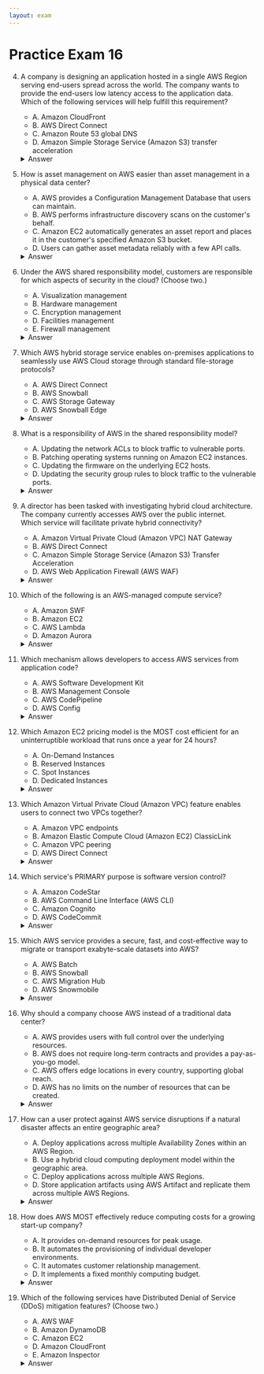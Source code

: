 ```yaml
---
layout: exam
---
```


# Practice Exam 16

4. A company is designing an application hosted in a single AWS Region serving end-users spread across the world. The company wants to provide the end-users low latency access to the application data. <br/> Which of the following services will help fulfill this requirement?
    - A. Amazon CloudFront
    - B. AWS Direct Connect
    - C. Amazon Route 53 global DNS
    - D. Amazon Simple Storage Service (Amazon S3) transfer acceleration

    <details markdown=1><summary markdown="span">Answer</summary>

    Correct Answer: A

    Explanation:
    - Amazon CloudFront is a content delivery network (CDN) service that distributes data from multiple locations worldwide, providing low-latency access to end-users.</br>
    Amazon CloudFront는 전 세계 엣지 로케이션을 사용하는 콘텐츠 전송 네트워크(CDN)로, 사용자에게 가장 가까운 위치에서 데이터를 제공하여 지연 시간을 줄입니다.

    </details>

6. How is asset management on AWS easier than asset management in a physical data center?
    - A. AWS provides a Configuration Management Database that users can maintain.
    - B. AWS performs infrastructure discovery scans on the customer's behalf.
    - C. Amazon EC2 automatically generates an asset report and places it in the customer's specified Amazon S3 bucket.
    - D. Users can gather asset metadata reliably with a few API calls.

    <details markdown=1><summary markdown="span">Answer</summary>

    Correct Answer: B

    Explanation:
    - AWS assets are centrally managed through an inventory management system that stores and tracks owner, location, status, maintenance, and descriptive information for AWS-owned assets.
    - Following procurement, assets are scanned and tracked, and assets undergoing maintenance are checked and monitored for
    ownership, status, and resolution.

    Reference: <https://aws.amazon.com/compliance/data-center/controls/></br>
    AWS는 모든 인프라를 API로 관리하므로, 고객은 복잡한 물리적 인벤토리 스캔 없이도 프로그래밍 방식으로 자산 정보를 쉽게 얻을 수 있습니다.

    </details>

13. Under the AWS shared responsibility model, customers are responsible for which aspects of security in the cloud? (Choose two.)
    - A. Visualization management
    - B. Hardware management
    - C. Encryption management
    - D. Facilities management
    - E. Firewall management

    <details markdown=1><summary markdown="span">Answer</summary>

    Correct Answer: CE

    Explanation:
    - With the basic Cloud infrastructure secured and maintained by AWS, the responsibility for what goes into the cloud falls on you. This covers both client and server side encryption and network traffic protection, security of the operating system, network, and firewall configuration, followed by application security and identity and access management.
    - Firewall configuration remains the responsibility of the end user, which integrates at the platform and application management level. For example, RDS utilizes security groups, which you would be responsible for configuring and implementing.

    Reference: <https://cloudacademy.com/blog/aws-shared-responsibility-model-security/></br>
    고객은 데이터의 암호화(클라이언트/서버 측)와 방화벽(보안 그룹 및 네트워크 ACL) 설정을 포함한 클라우드 내의 보안을 담당합니다.

    </details>

14. Which AWS hybrid storage service enables on-premises applications to seamlessly use AWS Cloud storage through standard file-storage protocols?
    - A. AWS Direct Connect
    - B. AWS Snowball
    - C. AWS Storage Gateway
    - D. AWS Snowball Edge

    <details markdown=1><summary markdown="span">Answer</summary>

    Correct Answer: C

    Explanation:
    - The AWS Storage Gateway service enables hybrid cloud storage between on-premises environments and the AWS Cloud.
    - It seamlessly integrates on-premises enterprise applications and workflows with Amazon's block and object cloud storage services through industry standard storage protocols.
    - It provides low-latency performance by caching frequently accessed data on premises, while storing data securely and durably in Amazon cloud storage services.
    - It provides an optimized data transfer mechanism and bandwidth management, which tolerates unreliable networks and minimizes the amount of data being transferred.
    - It brings the security, manageability, durability, and scalability of AWS to existing enterprise environments through native integration with AWS encryption, identity management, monitoring, and storage services. Typical use cases include backup and archiving, disaster recovery, moving data to S3 for in-cloud workloads, and tiered storage.

    Reference: <https://aws.amazon.com/storagegateway/faqs/></br>
    AWS Storage Gateway는 온프레미스와 AWS 클라우드 간의 하이브리드 스토리지를 제공하며, 온프레미스 애플리케이션이 파일, 볼륨, 테이프 형식으로 AWS 스토리지를 사용할 수 있게 합니다.

    </details>

15. What is a responsibility of AWS in the shared responsibility model?
    - A. Updating the network ACLs to block traffic to vulnerable ports.
    - B. Patching operating systems running on Amazon EC2 instances.
    - C. Updating the firmware on the underlying EC2 hosts.
    - D. Updating the security group rules to block traffic to the vulnerable ports.

    <details markdown=1><summary markdown="span">Answer</summary>

    Correct Answer: C

    Explanation: <https://cloudacademy.com/blog/aws-shared-responsibility-model-security/></br>
    AWS는 컴퓨팅, 스토리지, 네트워킹 등의 기본 인프라(호스트 하드웨어와 펌웨어)의 보안 및 패치를 책임집니다.

    </details>

19. A director has been tasked with investigating hybrid cloud architecture. The company currently accesses AWS over the public internet.<br/>Which service will facilitate private hybrid connectivity?
    - A. Amazon Virtual Private Cloud (Amazon VPC) NAT Gateway
    - B. AWS Direct Connect
    - C. Amazon Simple Storage Service (Amazon S3) Transfer Acceleration
    - D. AWS Web Application Firewall (AWS WAF)

    <details markdown=1><summary markdown="span">Answer</summary>

    Correct Answer: B

    Explanation:
    - Amazon VPC provides multiple network connectivity options for you to leverage depending on your current network designs and requirements.
    - These connectivity options include leveraging either the internet or an AWS Direct Connect connection as the network backbone and terminating the connection into either AWS or user-managed network endpoints.
    - Additionally, with AWS, you can choose how network routing is delivered between Amazon VPC and your networks, leveraging either AWS or user-managed network equipment and routes.

    Reference: <https://docs.aws.amazon.com/whitepapers/latest/aws-vpc-connectivity-options/> introduction.html</br>
    AWS Direct Connect는 고객의 온프레미스 데이터 센터와 AWS 간에 사설 전용 네트워크 연결을 설정하여, 공용 인터넷을 통하지 않는 안정적이고 빠른 하이브리드 연결을 제공합니다.

    </details>

29. Which of the following is an AWS-managed compute service?
    - A. Amazon SWF
    - B. Amazon EC2
    - C. AWS Lambda
    - D. Amazon Aurora

    <details markdown=1><summary markdown="span">Answer</summary>

    Correct Answer: C

    Explanation: <https://docs.aws.amazon.com/whitepapers/latest/aws-overview/compute-services.html></br>
    AWS Lambda는 서버리스 컴퓨팅 서비스로, 고객은 서버 운영 체제, 패치, 용량 관리 등을 걱정할 필요 없이 코드를 실행할 수 있습니다.

    </details>

31. Which mechanism allows developers to access AWS services from application code?
    - A. AWS Software Development Kit
    - B. AWS Management Console
    - C. AWS CodePipeline
    - D. AWS Config

    <details markdown=1><summary markdown="span">Answer</summary>

    Correct Answer: A

    Explanation: <https://aws.amazon.com/tools/></br>
    AWS SDK는 다양한 프로그래밍 언어로 AWS 서비스와 상호 작용할 수 있는 API 라이브러리를 제공합니다.

    </details>

32. Which Amazon EC2 pricing model is the MOST cost efficient for an uninterruptible workload that runs once a year for 24 hours?
    - A. On-Demand Instances
    - B. Reserved Instances
    - C. Spot Instances
    - D. Dedicated Instances

    <details markdown=1><summary markdown="span">Answer</summary>

    Correct Answer: A

    Explanation:
    - With On-Demand instances, you pay for compute capacity by the hour or the second depending on which instances you run.
    - No longer-term commitments or upfront payments are needed.
    - You can increase or decrease your compute capacity depending on the demands of your application and only pay the specified per hourly rates for the instance you use.

    Reference: <https://aws.amazon.com/ec2/pricing/></br>
    워크로드가 매우 짧은 기간(1년 중 24시간)만 실행되므로, 선납금이 필요한 RI나 중단될 수 있는 Spot 인스턴스보다 온디맨드가 가장 경제적입니다.

    </details>

34. Which Amazon Virtual Private Cloud (Amazon VPC) feature enables users to connect two VPCs together?
    - A. Amazon VPC endpoints
    - B. Amazon Elastic Compute Cloud (Amazon EC2) ClassicLink
    - C. Amazon VPC peering
    - D. AWS Direct Connect

    <details markdown=1><summary markdown="span">Answer</summary>

    Correct Answer: C

    Explanation:
    - A VPC peering connection is a networking connection between two VPCs that enables you to route traffic between them using private IPv4 addresses or IPv6 addresses.
    - Instances in either VPC can communicate with each other as if they are within the same network.
    - You can create a VPC peering connection between your own VPCs, or with a VPC in another AWS account.
    - The VPCs can be in different regions (also known as an inter-region VPC peering connection).

    Reference: <https://docs.aws.amazon.com/vpc/latest/peering/what-is-vpc-peering.html></br>
    VPC 피어링은 두 VPC를 사설 네트워크로 연결하여, 마치 동일한 네트워크에 있는 것처럼 인스턴스들이 통신할 수 있게 합니다.

    </details>

35. Which service's PRIMARY purpose is software version control?
    - A. Amazon CodeStar
    - B. AWS Command Line Interface (AWS CLI)
    - C. Amazon Cognito
    - D. AWS CodeCommit

    <details markdown=1><summary markdown="span">Answer</summary>

    Correct Answer: D

    Explanation:
    - AWS CodeCommit is a version control service hosted by Amazon Web Services that you can use to privately store and manage assets (such as documents, source code, and binary files) in the cloud.

    Reference: <https://docs.aws.amazon.com/codecommit/latest/userguide/welcome.html></br>
    AWS CodeCommit은 Git을 기반으로 하며, 안전하고 확장 가능한 완전 관리형 소스 제어 서비스입니다.

    </details>

37. Which AWS service provides a secure, fast, and cost-effective way to migrate or transport exabyte-scale datasets into AWS?
    - A. AWS Batch
    - B. AWS Snowball
    - C. AWS Migration Hub
    - D. AWS Snowmobile

    <details markdown=1><summary markdown="span">Answer</summary>

    Correct Answer: D

    Explanation:
    - AWS Snowmobile is an exabyte-scale data transfer service that can move extremely large amounts of data to AWS in a fast, secure, and cost-effective manner.
    - You can transfer up to 100PB per Snowmobile, a 45-foot long ruggedized shipping container, pulled by a semi-trailer truck. - Snowmobile makes it easy to move massive volumes of data to the cloud, including video libraries, image repositories, or even a complete data center migration.
    - All data is encrypted with 256-bit encryption and you can manage your encryption keys with AWS Key Management Service (AWS KMS).
    - Snowmobile includes GPS tracking, alarm monitoring, 24/7 video surveillance and an optional escort security vehicle while in transit.

    Reference: <https://aws.amazon.com/about-aws/whats-new/2016/11/move-exabyte-scale-data-sets-with>- aws-snowmobile/</br>
    AWS Snowmobile은 45피트 길이의 견고한 선적 컨테이너 트럭을 사용하여 엑사바이트 단위의 매우 방대한 데이터를 물리적으로 AWS로 전송하는 서비스입니다.

    </details>

40. Why should a company choose AWS instead of a traditional data center?
    - A. AWS provides users with full control over the underlying resources.
    - B. AWS does not require long-term contracts and provides a pay-as-you-go model.
    - C. AWS offers edge locations in every country, supporting global reach.
    - D. AWS has no limits on the number of resources that can be created.

    <details markdown=1><summary markdown="span">Answer</summary>

    Correct Answer: B

    Explanation:
    - AWS offers you a pay-as-you-go approach for pricing for over 160 cloud services.
    - With AWS you pay only for the individual services you need, for as long as you use them, and without requiring long-term contracts or complex licensing.
    - AWS pricing is similar to how you pay for utilities like water and electricity.
    - You only pay for the services you consume, and once you stop using them, there are no additional costs or termination fees.

    Reference: <https://aws.amazon.com/pricing/></br>
    장기적인 계약 없이 실제로 사용한 만큼만 비용을 지불할 수 있다는 것이 AWS 클라우드의 주요 재정적 이점 중 하나입니다.

    </details>

45. How can a user protect against AWS service disruptions if a natural disaster affects an entire geographic area?
    - A. Deploy applications across multiple Availability Zones within an AWS Region.
    - B. Use a hybrid cloud computing deployment model within the geographic area.
    - C. Deploy applications across multiple AWS Regions.
    - D. Store application artifacts using AWS Artifact and replicate them across multiple AWS Regions.

    <details markdown=1><summary markdown="span">Answer</summary>

    Correct Answer: C

    Explanation:
    - An AWS Region is a geographic location where AWS provides multiple, physically separated and isolated Availability Zones which are connected with low latency, high throughput, and highly redundant networking.

    Reference: <https://aws.amazon.com/s3/faqs/></br>
    리전은 지리적으로 완전히 분리되어 있으므로, 한 리전 전체에 영향을 미치는 대규모 자연재해에도 서비스의 연속성을 유지할 수 있습니다.

    </details>

46. How does AWS MOST effectively reduce computing costs for a growing start-up company?
    - A. It provides on-demand resources for peak usage.
    - B. It automates the provisioning of individual developer environments.
    - C. It automates customer relationship management.
    - D. It implements a fixed monthly computing budget.

    <details markdown=1><summary markdown="span">Answer</summary>

    Correct Answer: A

    Explanation:
    - You can continue to optimize your spend and keep your development costs low by making sure you revisit your architecture often, to adjust to your startup growth.
    - Manage your cost further by leveraging different options such as S3 CloudFront for caching & offloading to reduce cost of EC2 computing, as well as Elastic Load Balancing which prepares you for massive scale, high reliability and uninterrupted growth.
    - Another way to keep costs down is to use AWS Identity and Access Management solutions (IAM) to manage governance of your cost drivers effectively and by the right teams.

    Reference: <https://aws.amazon.com/startups/lean/></br>
    온디맨드 리소스는 필요할 때만 사용하고 사용하지 않을 때는 종료하여 비용을 절감하며, 급격한 성장 시에도 유연하게 대처할 수 있게 합니다.

    </details>

49. Which of the following services have Distributed Denial of Service (DDoS) mitigation features? (Choose two.)
    - A. AWS WAF
    - B. Amazon DynamoDB
    - C. Amazon EC2
    - D. Amazon CloudFront
    - E. Amazon Inspector

    <details markdown=1><summary markdown="span">Answer</summary>

    Correct Answer: AD

    Explanation: <https://aws.amazon.com/shield/></br>
    AWS WAF는 웹 트래픽을 필터링하여 DDoS를 완화하고, CloudFront는 엣지 로케이션의 규모를 활용하여 네트워크 레이어의 DDoS 공격을 자동으로 흡수합니다.
    </details>